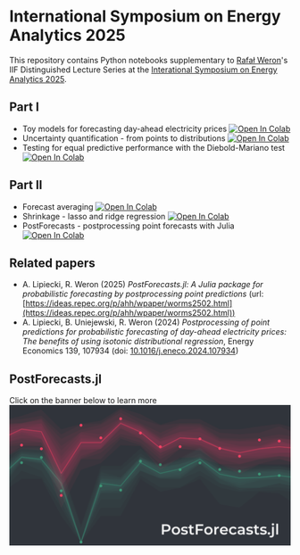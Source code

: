 # International Symposium on Energy Analytics 2025

This repository contains Python notebooks supplementary to [Rafał Weron](https://p.wz.pwr.edu.pl/~weron.rafal/)'s IIF Distinguished Lecture Series at the [Interational Symposium on Energy Analytics 2025](https://www.drhongtao.com/isea).

## Part I
- Toy models for forecasting day-ahead electricity prices <a href="https://colab.research.google.com/github/lipiecki/energy-analytics-2025/blob/main/notebooks/ToyModels.ipynb" target="_parent"><img src="https://colab.research.google.com/assets/colab-badge.svg" alt="Open In Colab"/></a>
- Uncertainty quantification - from points to distributions <a href="https://colab.research.google.com/github/lipiecki/energy-analytics-2025/blob/main/notebooks/UncertaintyQuantification.ipynb" target="_parent"><img src="https://colab.research.google.com/assets/colab-badge.svg" alt="Open In Colab"/></a>
- Testing for equal predictive performance with the Diebold-Mariano test <a href="https://colab.research.google.com/github/lipiecki/energy-analytics-2025/blob/main/notebooks/DieboldMariano.ipynb" target="_parent"><img src="https://colab.research.google.com/assets/colab-badge.svg" alt="Open In Colab"/></a>

## Part II
- Forecast averaging <a href="https://colab.research.google.com/github/lipiecki/energy-analytics-2025/blob/main/notebooks/Averaging.ipynb" target="_parent"><img src="https://colab.research.google.com/assets/colab-badge.svg" alt="Open In Colab"/></a>
- Shrinkage - lasso and ridge regression <a href="https://colab.research.google.com/github/lipiecki/energy-analytics-2025/blob/main/notebooks/Shrinkage.ipynb" target="_parent"><img src="https://colab.research.google.com/assets/colab-badge.svg" alt="Open In Colab"/></a>
- PostForecasts - postprocessing point forecasts with Julia <a href="https://colab.research.google.com/github/lipiecki/energy-analytics-2025/blob/main/notebooks/PostForecasts.ipynb" target="_parent"><img src="https://colab.research.google.com/assets/colab-badge.svg" alt="Open In Colab"/></a>

## Related papers
- A. Lipiecki, R. Weron (2025) *PostForecasts.jl: A Julia package for probabilistic forecasting by postprocessing point predictions* (url: [https://ideas.repec.org/p/ahh/wpaper/worms2502.html](https://ideas.repec.org/p/ahh/wpaper/worms2502.html))
- A. Lipiecki, B. Uniejewski, R. Weron (2024) *Postprocessing of point predictions for probabilistic forecasting of day-ahead electricity prices: The benefits of using isotonic distributional regression*, Energy Economics 139, 107934 (doi: [10.1016/j.eneco.2024.107934](https://doi.org/10.1016/j.eneco.2024.107934))

## PostForecasts.jl 
Click on the banner below to learn more
<a href="https://github.com/lipiecki/PostForecasts.jl" target=_parent><img src="https://github.com/lipiecki/PostForecasts.jl/blob/main/docs/src/images/banner.png?raw=true" alt="Go To PostForecasts.jl"/></a>
